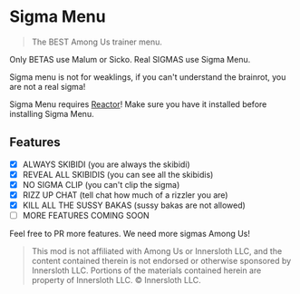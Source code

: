 # Sigma Menu

> The BEST Among Us trainer menu.

Only BETAS use Malum or Sicko. Real SIGMAS use Sigma Menu.

Sigma menu is not for weaklings, if you can't understand the brainrot, you are not a real sigma!

Sigma Menu requires [Reactor](https://github.com/NuclearPowered/Reactor)! Make sure you have it installed before installing Sigma Menu.

## Features

- [x] ALWAYS SKIBIDI (you are always the skibidi)
- [x] REVEAL ALL SKIBIDIS (you can see all the skibidis)
- [x] NO SIGMA CLIP (you can't clip the sigma)
- [x] RIZZ UP CHAT (tell chat how much of a rizzler you are)
- [X] KILL ALL THE SUSSY BAKAS (sussy bakas are not allowed)
- [ ] MORE FEATURES COMING SOON

Feel free to PR more features. We need more sigmas Among Us!

> This mod is not affiliated with Among Us or Innersloth LLC, and the content contained therein is not endorsed or otherwise sponsored by Innersloth LLC. Portions of the materials contained herein are property of Innersloth LLC. © Innersloth LLC.